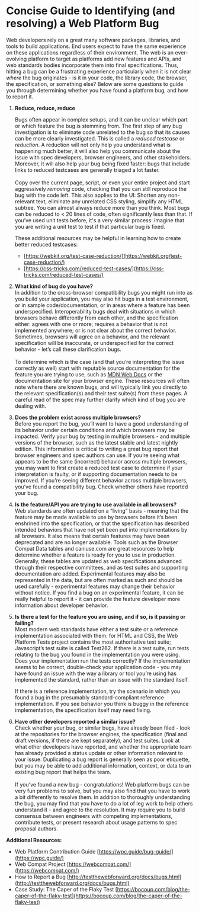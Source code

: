 # Concise Guide to Identifying (and resolving) a Web Platform Bug

Web developers rely on a great many software packages, libraries, and tools to build applications. End users expect to have the same experience on these applications regardless of their environment. The web is an ever-evolving platform to target as platforms add new features and APIs, and web standards bodies incorporate them into final specifications. Thus, hitting a bug can be a frustrating experience particularly when it is not clear _where_ the bug originates - is it in your code, the library code, the browser, the specification, or something else? Below are some questions to guide you through determining whether you have found a platform bug, and how to report it.



1. **Reduce, reduce, reduce**

    Bugs often appear in complex setups, and it can be unclear which part or which feature the bug is stemming from. The first step of any bug investigation is to eliminate code unrelated to the bug so that its causes can be more clearly investigated. This is called a _reduced testcase_ or _reduction_. A reduction will not only help you understand what is happening much better, it will also help you communicate about the issue with spec developers, browser engineers, and other stakeholders. Moreover, it will also help your bug being fixed faster: bugs that include links to reduced testcases are generally triaged a lot faster.  \
 \
Copy over the current page, script, or even your entire project and start aggressively *removing* code, checking that you can still reproduce the bug with the code left. This also applies to the UI: Shorten any non-relevant text, eliminate any unrelated CSS styling, simplify any HTML subtree. You can almost always reduce more than you think. Most bugs can be reduced to &lt; 20 lines of code, often significantly less than that. If you’ve used unit tests before, it's a very similar process: imagine that you are writing a unit test to test if that particular bug is fixed.  



    These additional resources may be helpful in learning how to create better reduced testcases: 
	* [https://webkit.org/test-case-reduction/](https://webkit.org/test-case-reduction/)
    * [https://css-tricks.com/reduced-test-cases/](https://css-tricks.com/reduced-test-cases/) 


2. **What kind of bug do you have?** \
In addition to the cross-browser compatibility bugs you might run into as you build your application, you may also hit bugs in a test environment, or in sample code/documentation, or in areas where a feature has been underspecified. Interoperability bugs deal with situations in which browsers behave differently from each other, and the specification either: agrees with one or more; requires a behavior that is not implemented anywhere; or is not clear about the correct behavior. Sometimes, browsers will agree on a behavior, and the relevant specification will be inaccurate, or underspecified for the correct behavior - let’s call these clarification bugs. \
 \
To determine which is the case (and that you’re interpreting the issue correctly as well) start with reputable source documentation for the feature you are trying to use, such as [MDN Web Docs](https://github.com/mdn/content) or the documentation site for your browser engine. These resources will often note where there are known bugs, and will typically link you directly to the relevant specification(s) and their test suite(s) from these pages. A careful read of the spec may further clarify which kind of bug you are dealing with. 

3. **Does the problem exist across multiple browsers?** \
Before you report the bug, you’ll want to have a good understanding of its behavior under certain conditions and which browsers may be impacted. Verify your bug by testing in multiple browsers - and multiple versions of the browser, such as the latest stable and latest nightly edition. This information is critical to writing a great bug report that browser engineers and spec authors can use. If you’re seeing what appears to be the same (incorrect) behavior across multiple browsers, you may want to first create a reduced test case to determine if your interpretation is faulty, or if supporting documentation needs to be improved. If you’re seeing different behavior across multiple browsers, you’ve found a compatibility bug. Check whether others have reported your bug.  
  

4. **Is the feature/API you are trying to use available in all browsers?** \
Web standards are often updated on a “living” basis - meaning that the feature may be made available to use by browsers before it’s been enshrined into the specification, or that the specification has described intended behaviors that have not yet been put into implementations by all browsers. It also means that certain features may have been deprecated and are no longer available. Tools such as the Browser Compat Data tables and caniuse.com are great resources to help determine whether a feature is ready for you to use in production. Generally, these tables are updated as web specifications advanced through their respective committees, and as test suites and supporting documentation are added. Experimental features may also be represented in the data, but are often marked as such and should be used carefully - experimental features may change their behavior without notice. If you find a bug on an experimental feature, it can be really helpful to report it - it can provide the feature developer more information about developer behavior. 

5. **Is there a test for the feature you are using, and if so, is it passing or failing?** \
Most modern web standards have either a test suite or a reference implementation associated with them: for HTML and CSS, the Web Platform Tests project contains the most authoritative test suite; Javascript’s test suite is called Test262. If there is a test suite, run tests relating to the bug you found in the implementation you were using.   Does your implementation run the tests correctly? If the implementation seems to be correct, double-check your application code - you may have found an issue with the way a library or tool you’re using has implemented the standard, rather than an issue with the standard itself.  


    If there is a reference implementation, try the scenario in which you found a bug in the presumably standard-compliant reference implementation. If you see behavior you think is buggy in the reference implementation, the specification itself may need fixing. 


6. **Have other developers reported a similar issue?** \
Check whether your bug, or similar bugs, have already been filed - look at the repositories for the browser engines, the specification (final and draft versions, if these are kept separately), and test suites. Look at what other developers have reported, and whether the appropriate team has already provided a status update or other information relevant to your issue. Duplicating a bug report is generally seen as poor etiquette, but you may be able to add additional information, context, or data to an existing bug report that helps the team.   \
 \
If you’ve found a new bug - congratulations! Web platform bugs can be very fun problems to solve, but you may also find that you have to work a bit differently to resolve them. In addition to thoroughly understanding the bug, you may find that you have to do a lot of leg work to help others understand it - and agree to the resolution. It may require you to build consensus between engineers with competing implementations, contribute tests, or present research about usage patterns to spec proposal authors. 

**Additional Resources:**



* Web Platform Contribution Guide [https://wpc.guide/bug-guide/](https://wpc.guide/)
* Web Compat Project [https://webcompat.com/](https://webcompat.com/)
* How to Report a Bug [http://testthewebforward.org/docs/bugs.html](http://testthewebforward.org/docs/bugs.html)
* Case Study: The Caper of the Flaky Test [https://bocoup.com/blog/the-caper-of-the-flaky-test](https://bocoup.com/blog/the-caper-of-the-flaky-test)
